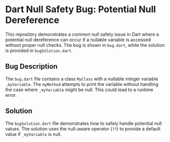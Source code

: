 # Dart Null Safety Bug: Potential Null Dereference

This repository demonstrates a common null safety issue in Dart where a potential null dereference can occur if a nullable variable is accessed without proper null checks. The bug is shown in `bug.dart`, while the solution is provided in `bugSolution.dart`.

## Bug Description

The `bug.dart` file contains a class `MyClass` with a nullable integer variable `_myVariable`.  The `myMethod` attempts to print the variable without handling the case where `_myVariable` might be null.  This could lead to a runtime error.

## Solution

The `bugSolution.dart` file demonstrates how to safely handle potential null values. The solution uses the null-aware operator (`??`) to provide a default value if `_myVariable` is null.